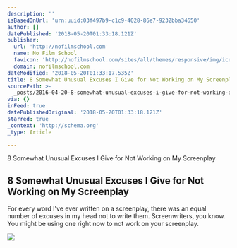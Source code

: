 ```yaml
---
description: ''
isBasedOnUrl: 'urn:uuid:03f497b9-c1c9-4028-86e7-9232bba34650'
author: []
datePublished: '2018-05-20T01:33:18.121Z'
publisher:
  url: 'http://nofilmschool.com'
  name: No Film School
  favicon: 'http://nofilmschool.com/sites/all/themes/responsive/img/icons/favicon.ico'
  domain: nofilmschool.com
dateModified: '2018-05-20T01:33:17.535Z'
title: 8 Somewhat Unusual Excuses I Give for Not Working on My Screenplay
sourcePath: >-
  _posts/2016-04-20-8-somewhat-unusual-excuses-i-give-for-not-working-on-my-scre.md
via: {}
inFeed: true
datePublishedOriginal: '2018-05-20T01:33:18.121Z'
starred: true
_context: 'http://schema.org'
_type: Article

---
```

8 Somewhat Unusual Excuses I Give for Not Working on My Screenplay

<article style=""><h1>8 Somewhat Unusual Excuses I Give for Not Working on My Screenplay</h1><p>For every word I've ever written on a screenplay, there was an equal number of excuses in my head not to write them. Screenwriters, you know. You might be using one right now to not work on your screenplay.</p><img src="http://nofilmschool.com/sites/default/files/styles/facebook/public/broken_pencils.jpg?itok=7g0AdjL6" /></article>